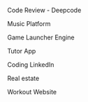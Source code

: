 Code Review - Deepcode  

Music Platform  

Game Launcher Engine  

Tutor App 

Coding LinkedIn

Real estate 

Workout Website
